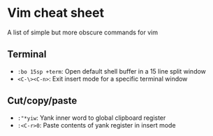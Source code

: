 # Vim cheat sheet

A list of simple but more obscure commands for vim

## Terminal
* `:bo 15sp +term`: Open default shell buffer in a 15 line split window
* `<C-\><C-n>`: Exit insert mode for a specific terminal window

## Cut/copy/paste
* `:"*yiw`: Yank inner word to global clipboard register
* `:<C-r>0`: Paste contents of yank register in insert mode
